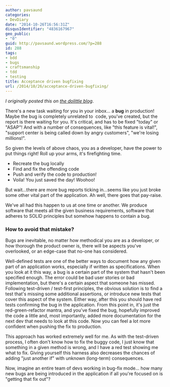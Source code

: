 ```yaml
---
author: pavsaund
categories:
- DevDiary
date: "2014-10-26T16:56:31Z"
disqusIdentifier: "4836167967"
geo_public:
- "0"
guid: http://pavsaund.wordpress.com/?p=288
id: 288
tags:
- bdd
- bugs
- craftsmanship
- tdd
- testing
title: Acceptance driven bugfixing
url: /2014/10/26/acceptance-driven-bugfixing/
---
```


<em>I originally posted this on <a title="Acceptance driven bugfixing" href="http://blog.dolittle.com/2013/06/04/acceptance-driven-bugfixing/">the dolittle blog</a></em>.

There's a new task waiting for you in your inbox... a <strong>bug</strong> in production! Maybe the bug is completely unrelated to  code, you've created, but the report is there waiting for you. It's critical, and has to be fixed "today" or "ASAP"! And with a number of consequences, like "this feature is vital!", "support center is being called down by angry customers", "we're losing millions!".

<!--more-->

So given the levels of above chaos, you as a developer, have the power to put things right! Roll up your arms, it's firefighting time.
<ul>
	<li>Recreate the bug locally</li>
	<li>Find and fix the offending code</li>
	<li>Push and verify the code to production!</li>
	<li>Voila! You just saved the day! Woohoo!</li>
</ul>
But wait...there are more bug reports ticking in...seems like you just broke some other vital part of the application. Ah well, there goes that pay-raise.

We've all had this happen to us at one time or another. We produce software that meets all the given business requirements, software that adheres to SOLID principles but somehow happens to contain a bug.
<h3>How to avoid that mistake?</h3>
Bugs are inevitable, no matter how methodical you are as a developer, or how thorough the product owner is, there will be aspects you've overlooked, or an edge-case that no-one has considered.

Well-defined tests are one of the better ways to document how any given part of an application works, especially if written as specifications. When you look at it this way, a bug is a certain part of the system that hasn't been specified enough. The error could be bad user stories or bad implementation, but there's a certain aspect that someone has missed. Following test-driven / test-first principles, the obvious solution is to find a test that's missing some additional assertions, or introduce new tests that cover this aspect of the system. Either way, after this you should have red tests confirming the bug in the application. From this point in, it's just the red-green-refactor mantra, and you've fixed the bug, hopefully improved the code a little and, most importantly, added more documentation for the next dev that needs to look at this code. Now you can feel a lot more confident when pushing the fix to production.

This approach has worked extremely well for me. As with the test-driven process, I often don't know how to fix the buggy code, I just know that something in a given method is wrong, and I have a red test showing me what to fix. Giving yourself this harness also decreases the chances of adding "just another if" with unknown (long-term) consequences.

Now, imagine an entire team of devs working in bug-fix mode... how many new bugs are being introduced in the application if all you're focused on is "getting that fix out"?